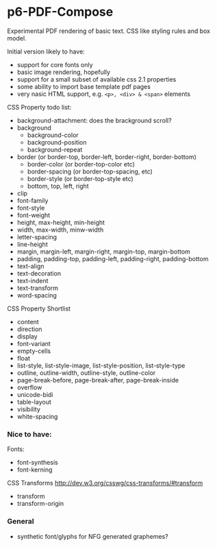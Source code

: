 p6-PDF-Compose
==============

Experimental PDF rendering of basic text. CSS like styling rules and box model.

Initial version likely to have:
- support for core fonts only
- basic image rendering, hopefully
- support for a small subset of available css 2.1 properties
- some ability to import base template pdf pages
- very nasic HTML support, e.g. `<p>, <div> & <span>` elements

CSS Property todo list:
- background-attachment: does the brackground scroll?
- background
  - background-color
  - background-position
  - background-repeat
- border (or border-top, border-left, border-right, border-bottom)
  - border-color (or border-top-color etc)
  - border-spacing (or border-top-spacing, etc)
  - border-style (or border-top-style etc)
  - bottom, top, left, right
- clip
- font-family
- font-style
- font-weight
- height, max-height, min-height
- width, max-width, minw-width
- letter-spacing
- line-height
- margin, margin-left, margin-right, margin-top, margin-bottom
- padding, padding-top, padding-left, padding-right, padding-bottom
- text-align
- text-decoration
- text-indent
- text-transform
- word-spacing

CSS Property Shortlist
- content
- direction
- display
- font-variant
- empty-cells
- float
- list-style, list-style-image, list-style-position, list-style-type
- outline, outline-width, outline-style, outline-color
- page-break-before, page-break-after, page-break-inside
- overflow
- unicode-bidi
- table-layout
- visibility
- white-spacing

### Nice to have:
Fonts:
- font-synthesis
- font-kerning

CSS Transforms http://dev.w3.org/csswg/css-transforms/#transform
- transform
- transform-origin


### General
- synthetic font/glyphs for NFG generated graphemes?
